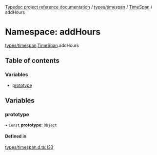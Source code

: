 [Typedoc project reference documentation](../README.md) / [types/timespan](types_timespan.md) / [TimeSpan](types_timespan.timespan.md) / addHours

# Namespace: addHours

[types/timespan](types_timespan.md).[TimeSpan](types_timespan.timespan.md).addHours

## Table of contents

### Variables

- [prototype](types_timespan.timespan.addhours.md#prototype)

## Variables

### prototype

• `Const` **prototype**: `Object`

#### Defined in

[types/timespan.d.ts:133](https://github.com/DocuWare/REST-Sample-TS/blob/828b3d4/src/types/timespan.d.ts#L133)
